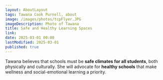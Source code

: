 ```yaml
---
layout: AboutLayout
tags: Tawana Cook Purnell, about
image: /images/photos/tcpFlyer.JPG
imageDescription: Photo of Tawana
title: Safe and Healthy Learning Spaces
link:
date: 2025-03-01 00:00
lastModified: 2025-03-01
published: true
---
```


Tawana believes that schools must be **safe climates for all students**, both physically and culturally. She will advocate for **healthy schools** that make wellness and social-emotional learning a priority.
